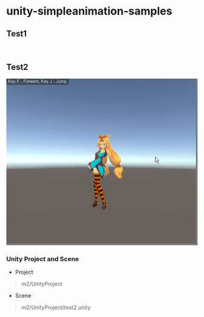 # unity-simpleanimation-samples

## Test1

![]()



## Test2
![](https://github.com/NNNIC/unity-simpleanimation-samples/raw/master/test.gif)

### Unity Project and Scene

* Project 
> m2/UnityProject

* Scene
> m2/UnityProject/test2.unity



